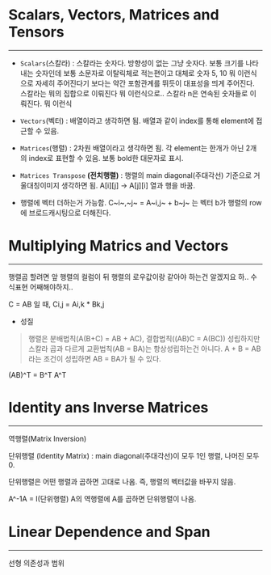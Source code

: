 # Scalars, Vectors, Matrices and Tensors
---

- `Scalars`(스칼라) : 스칼라는 숫자다. 방향성이 없는 그냥 숫자다. 보통 크기를 나타내는 숫자인데 보통 소문자로 이탈릭체로 적는편이고 대체로 숫자 5, 10 뭐 이런식으로 자세히 주어진다기 보다는 
                      약간 포함관계를 뛰듯이 대표성을 띄게 주어진다. 스칼라는 뭐의 집합으로 이뤄진다 뭐 이런식으로.. 스칼라 n은 연속된 숫자들로 이뤄진다. 뭐 이런식
                      

- `Vectors`(벡터) : 배열이라고 생각하면 됨. 배열과 같이 index를 통해 element에 접근할 수 있음. 

- `Matrices`(행렬) : 2차원 배열이라고 생각하면 됨. 각 element는 한개가 아닌 2개의 index로 표현할 수 있음. 보통 bold한 대문자로 표시.


- `Matrices Transpose` **(전치행렬)** : 행렬의 main diagonal(주대각선) 기준으로 거울대칭이미지 생각하면 됨.
                                     A[i][j] -> A[j][i] 열과 행을 바꿈.

- 행렬에 벡터 더하는거 가능함.
C~i~,~j~ = A~i,j~ + b~j~ 는 벡터 b가 행렬의 row에 브로드캐시팅으로 더해진다.


# Multiplying Matrics and Vectors
---
행렬곱 할려면 앞 행렬의 컬럼이 뒤 행렬의 로우값이랑 같아야 하는건 알겠지요
하.. 수식표현 어째해야하지..

C = AB 일 때, Ci,j = Ai,k * Bk,j

- 성질
> 행렬은 분배법칙(A(B+C) = AB + AC), 결합법칙((AB)C = A(BC)) 성립하지만
> 스칼라 곱과 다르게 교환법칙(AB = BA)는 항상성립하는건 아니다. A + B = AB라는 조건이 성립하면 AB = BA가 될 수 있다.

(AB)^T = B^T A^T


# Identity ans Inverse Matrices
---

역행렬(Matrix Inversion)

단위행렬 (Identity Matrix) : main diagonal(주대각선)이 모두 1인 행렬, 나머진 모두 0.

단위행렬은 어떤 행렬과 곱하면 고대로 나옴. 즉, 행렬의 벡터값을 바꾸지 않음.

A^-1A = I(단위행렬) A의 역행렬에 A를 곱하면 단위행렬이 나옴.

# Linear Dependence and Span
---
선형 의존성과 범위


